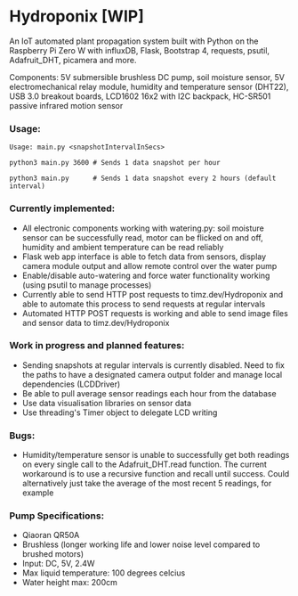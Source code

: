 # Hydroponix [WIP]
An IoT automated plant propagation system built with Python on the Raspberry Pi Zero W with influxDB, Flask, Bootstrap 4, requests, psutil, Adafruit_DHT, picamera and more.

Components: 5V submersible brushless DC pump, soil moisture sensor, 5V electromechanical relay module, humidity and temperature sensor (DHT22), USB 3.0 breakout boards, LCD1602 16x2 with I2C backpack, HC-SR501 passive infrared motion sensor


### Usage:
```
Usage: main.py <snapshotIntervalInSecs>
```
```python3
python3 main.py 3600 # Sends 1 data snapshot per hour  
```
```python3
python3 main.py      # Sends 1 data snapshot every 2 hours (default interval)  
```

### Currently implemented:
- All electronic components working with watering.py: soil moisture sensor can be successfully read, motor can be flicked on and off, humidity and ambient temperature can be read reliably
- Flask web app interface is able to fetch data from sensors, display camera module output and allow remote control over the water pump
- Enable/disable auto-watering and force water functionality working (using psutil to manage processes)
- Currently able to send HTTP post requests to timz.dev/Hydroponix and able to automate this process to send requests at regular intervals
- Automated HTTP POST requests is working and able to send image files and sensor data to timz.dev/Hydroponix

### Work in progress and planned features:
- Sending snapshots at regular intervals is currently disabled. Need to fix the paths to have a designated camera output folder and manage local dependencies (LCDDriver)
- Be able to pull average sensor readings each hour from the database
- Use data visualisation libraries on sensor data
- Use threading's Timer object to delegate LCD writing

### Bugs:
- Humidity/temperature sensor is unable to successfully get both readings on every single call to the Adafruit_DHT.read function. The current workaround is to use a recursive function and recall until success. Could alternatively just take the average of the most recent 5 readings, for example

### Pump Specifications:
- Qiaoran QR50A
- Brushless (longer working life and lower noise level compared to brushed motors)
- Input: DC, 5V, 2.4W
- Max liquid temperature: 100 degrees celcius
- Water height max: 200cm
